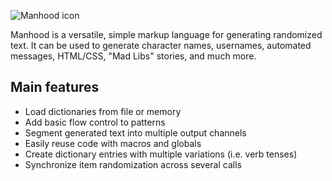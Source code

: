 ![Manhood icon](http://i.imgur.com/IRAGry1.png)

Manhood is a versatile, simple markup language for generating randomized text.
It can be used to generate character names, usernames, automated messages, HTML/CSS, "Mad Libs" stories, and much more.

Main features
-----

* Load dictionaries from file or memory
* Add basic flow control to patterns
* Segment generated text into multiple output channels
* Easily reuse code with macros and globals
* Create dictionary entries with multiple variations (i.e. verb tenses)
* Synchronize item randomization across several calls


